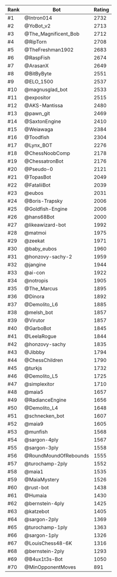 Rank|Bot|Rating
---|---|---
#1|@Intron014|2732
#2|@YoBot_v2|2713
#3|@The_Magnificent_Bob|2712
#4|@RipTorn|2708
#5|@TheFreshman1902|2683
#6|@RaspFish|2674
#7|@ArasanX|2649
#8|@BitByByte|2551
#9|@ELO_1500|2537
#10|@magnusglad_bot|2533
#11|@expositor|2515
#12|@AKS-Mantissa|2480
#13|@pawn_git|2469
#14|@SaxtonEngine|2410
#15|@Weiawaga|2384
#16|@Toodfish|2304
#17|@Lynx_BOT|2276
#18|@ChessNoobComp|2178
#19|@ChessatronBot|2176
#20|@Pseudo-0|2121
#21|@TopasBot|2049
#22|@FataliiBot|2039
#23|@eubos|2031
#24|@Boris-Trapsky|2006
#25|@Goldfish-Engine|2006
#26|@hans68Bot|2000
#27|@likeawizard-bot|1992
#28|@matmoi|1975
#29|@zeekat|1971
#30|@baby_eubos|1960
#31|@honzovy-sachy-2|1959
#32|@jangine|1944
#33|@ai-con|1922
#34|@notropis|1905
#35|@The_Marcus|1895
#36|@Dinora|1892
#37|@Demolito_L6|1885
#38|@melsh_bot|1857
#39|@Virutor|1857
#40|@GarboBot|1845
#41|@LeelaRogue|1844
#42|@honzovy-sachy|1835
#43|@Jibbby|1794
#44|@ChessChildren|1790
#45|@turkjs|1732
#46|@Demolito_L5|1725
#47|@simplexitor|1710
#48|@maia5|1657
#49|@RadianceEngine|1656
#50|@Demolito_L4|1648
#51|@schnecken_bot|1607
#52|@maia9|1605
#53|@munfish|1568
#54|@sargon-4ply|1567
#55|@sargon-3ply|1558
#56|@RoundMoundOfRebounds|1555
#57|@turochamp-2ply|1552
#58|@maia1|1535
#59|@MaiaMystery|1526
#60|@rust-bot|1438
#61|@Humaia|1430
#62|@bernstein-4ply|1425
#63|@katzebot|1405
#64|@sargon-2ply|1369
#65|@turochamp-1ply|1363
#66|@sargon-1ply|1326
#67|@LouisChess48-6K|1316
#68|@bernstein-2ply|1293
#69|@B4ux1t3s-Bot|1050
#70|@MinOpponentMoves|891
